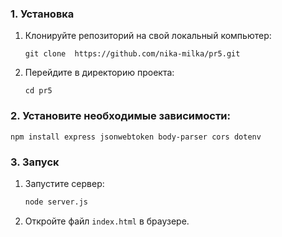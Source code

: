 ### 1. Установка 
1. Клонируйте репозиторий на свой локальный компьютер:
   
   ```git clone  https://github.com/nika-milka/pr5.git```

2. Перейдите в директорию проекта:

   ``` cd pr5 ```
### 2. Установите необходимые зависимости:
   ```
   npm install express jsonwebtoken body-parser cors dotenv
   ```
### 3. Запуск
1. Запустите сервер:
   ```bash
   node server.js
   ```

2. Откройте файл `index.html` в браузере.
